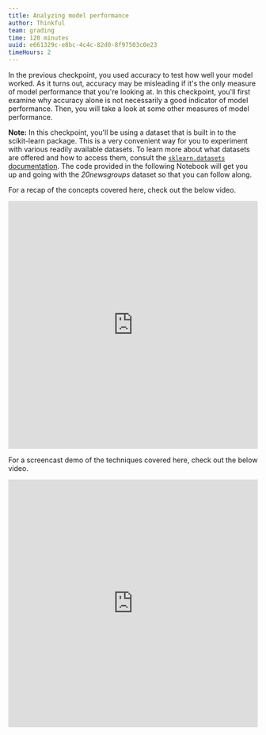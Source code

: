 ```yaml
---
title: Analyzing model performance
author: Thinkful
team: grading
time: 120 minutes
uuid: e661329c-e8bc-4c4c-82d0-8f97503c0e23
timeHours: 2
---
```


In the previous checkpoint, you used accuracy to test how well your model worked. As it turns out, accuracy may be misleading if it's the only measure of model performance that you're looking at. In this checkpoint, you'll first examine why accuracy alone is not necessarily a good indicator of model performance. Then, you will take a look at some other measures of model performance.

**Note:** In this checkpoint, you'll be using a dataset that is built in to the scikit-learn package. This is a very convenient way for you to experiment with various readily available datasets. To learn more about what datasets are offered and how to access them, consult the [`sklearn.datasets` documentation](https://scikit-learn.org/stable/datasets.html). The code provided in the following Notebook will get you up and going with the *20newsgroups* dataset so that you can follow along.

<jupyter notebook-name="Model_Evaluation" course-code="DSBC"></jupyter>

For a recap of the concepts covered here, check out the below video.

<iframe id="kaltura_player_1604700953" src="https://cdnapisec.kaltura.com/p/2315191/sp/231519100/embedIframeJs/uiconf_id/45331192/partner_id/2315191?iframeembed=true&playerId=kaltura_player_1604700953&entry_id=1_qkx6dvka" width="100%" height="500" allowfullscreen webkitallowfullscreen mozAllowFullScreen allow="autoplay *; fullscreen *; encrypted-media *" frameborder="0"></iframe>


For a screencast demo of the techniques covered here, check out the below video.

<iframe id="kaltura_player_1604764691" src="https://cdnapisec.kaltura.com/p/2315191/sp/231519100/embedIframeJs/uiconf_id/45331192/partner_id/2315191?iframeembed=true&playerId=kaltura_player_1604764691&entry_id=1_sccaposm" width="100%" height="500" allowfullscreen webkitallowfullscreen mozAllowFullScreen allow="autoplay *; fullscreen *; encrypted-media *" frameborder="0"></iframe>
